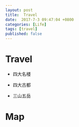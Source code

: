 ```yaml
---
layout: post
title:  Travel
date:  2017-7-3 09:47:04 +0800
categories: [Life]
tags: [travel]
published: false
---
```


# Travel

- 四大名楼

- 四大古都

- 三山五岳

# Map



